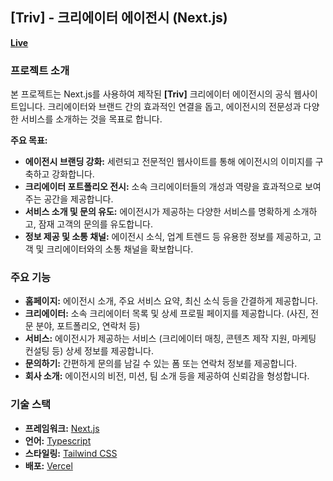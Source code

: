 ## [Triv] - 크리에이터 에이전시 (Next.js)

**[Live](https://trivefamily.com)**

### 프로젝트 소개

본 프로젝트는 Next.js를 사용하여 제작된 **[Triv]** 크리에이터 에이전시의 공식 웹사이트입니다.  크리에이터와 브랜드 간의 효과적인 연결을 돕고, 에이전시의 전문성과 다양한 서비스를 소개하는 것을 목표로 합니다.

**주요 목표:**

* **에이전시 브랜딩 강화:**  세련되고 전문적인 웹사이트를 통해 에이전시의 이미지를 구축하고 강화합니다.
* **크리에이터 포트폴리오 전시:**  소속 크리에이터들의 개성과 역량을 효과적으로 보여주는 공간을 제공합니다.
* **서비스 소개 및 문의 유도:**  에이전시가 제공하는 다양한 서비스를 명확하게 소개하고, 잠재 고객의 문의를 유도합니다.
* **정보 제공 및 소통 채널:**  에이전시 소식, 업계 트렌드 등 유용한 정보를 제공하고, 고객 및 크리에이터와의 소통 채널을 확보합니다.

### 주요 기능

* **홈페이지:** 에이전시 소개, 주요 서비스 요약, 최신 소식 등을 간결하게 제공합니다.
* **크리에이터:** 소속 크리에이터 목록 및 상세 프로필 페이지를 제공합니다. (사진, 전문 분야, 포트폴리오, 연락처 등)
* **서비스:** 에이전시가 제공하는 서비스 (크리에이터 매칭, 콘텐츠 제작 지원, 마케팅 컨설팅 등) 상세 정보를 제공합니다.
* **문의하기:**  간편하게 문의를 남길 수 있는 폼 또는 연락처 정보를 제공합니다.
* **회사 소개:** 에이전시의 비전, 미션, 팀 소개 등을 제공하여 신뢰감을 형성합니다.

### 기술 스택

* **프레임워크:** [Next.js](https://nextjs.org/)
* **언어:** [Typescript](https://www.typescriptlang.org/)
* **스타일링:** [Tailwind CSS](https://tailwindcss.com/)
* **배포:** [Vercel](https://vercel.com/)
